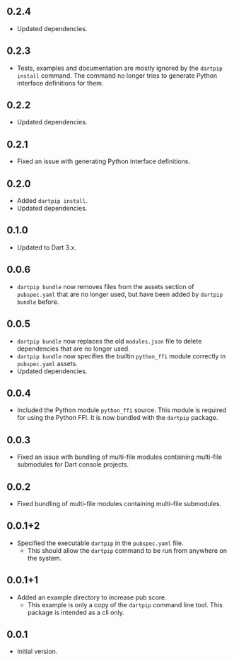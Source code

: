## 0.2.4

- Updated dependencies.

## 0.2.3

- Tests, examples and documentation are mostly ignored by the `dartpip install` command. The command
  no longer tries to generate Python interface definitions for them.

## 0.2.2

- Updated dependencies.

## 0.2.1

- Fixed an issue with generating Python interface definitions.

## 0.2.0

- Added `dartpip install`.
- Updated dependencies.

## 0.1.0

- Updated to Dart 3.x.

## 0.0.6

- `dartpip bundle` now removes files from the assets section of `pubspec.yaml` that are no longer
  used, but have been added by `dartpip bundle` before.

## 0.0.5

- `dartpip bundle` now replaces the old `modules.json` file to delete dependencies that are no
  longer used.
- `dartpip bundle` now specifies the builtin `python_ffi` module correctly in `pubspec.yaml` assets.
- Updated dependencies.

## 0.0.4

- Included the Python module `python_ffi` source. This module is required for using the Python FFI.
  It is now bundled with the `dartpip` package.

## 0.0.3

- Fixed an issue with bundling of multi-file modules containing multi-file submodules for Dart
  console projects.

## 0.0.2

- Fixed bundling of multi-file modules containing multi-file submodules.

## 0.0.1+2

- Specified the executable `dartpip` in the `pubspec.yaml` file.
    - This should allow the `dartpip` command to be run from anywhere on the system.

## 0.0.1+1

- Added an example directory to increase pub score.
    - This example is only a copy of the `dartpip` command line tool. This package is intended as a
      cli only.

## 0.0.1

- Initial version.
